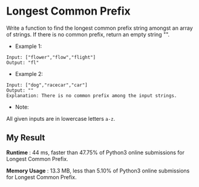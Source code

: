 # Longest Common Prefix

Write a function to find the longest common prefix string amongst an array of strings.
If there is no common prefix, return an empty string "".

- Example 1:

```
Input: ["flower","flow","flight"]
Output: "fl"
```

- Example 2:

```
Input: ["dog","racecar","car"]
Output: ""
Explanation: There is no common prefix among the input strings.
```

- Note:

All given inputs are in lowercase letters `a-z`.

## My Result

**Runtime** : 44 ms, faster than 47.75% of Python3 online submissions for Longest Common Prefix.

**Memory Usage** : 13.3 MB, less than 5.10% of Python3 online submissions for Longest Common Prefix.
